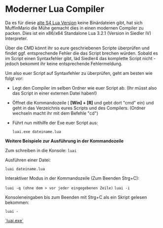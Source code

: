 # Moderner Lua Compiler

Da es für diese [alte S4 Lua Version](https://www.lua.org/manual/3.2/manual.html) keine Binärdateien gibt, hat sich MuffinMario die Mühe gemacht dies in einen modernen Compiler zu packen. Dies ist ein x86/x64 Standalone Lua 3.2.1 (Version in Siedler IV) Interpreter. 

Über die CMD könnt ihr so eure geschriebenen Scripte überprüfen und findet ggf. entsprechende Fehler die das Script brechen würden. Sobald es im Script einen Syntaxfehler gibt, läd Siedler4 das komplette Script nicht - jedoch bekommt ihr keine entsprechende Fehlermeldung. 

Um also euer Script auf Syntaxfehler zu überprüfen, geht am besten wie folgt vor:

* Legt den Compiler im selben Ordner wie euer Script ab. (Ihr müsst also das Script in einer externen Datei haben!)
* Öffnet die Kommandozeile ( **\[Win] + \[R]** und gebt dort "cmd" ein) und geht in das Verzeichnis eures Scripts und des Compilers. (Ordner wechseln macht ihr mit dem Befehle "cd")
* Führt nun mithilfe der Exe euer Script aus:

    `luai.exe dateiname.lua`


**Weitere Beispiele zur Ausführung in der Kommandozeile**

Zum schreiben in die Konsole:
`luai`

Ausführen einer Datei:

`luai dateiname.lua`


Interaktiver Modus in der Kommandozeile (Zum Beenden Strg+C):

`luai -q (ohne dem > vor jeder eingegebenen Zeile)`
`luai -i`

Konsoleneingaben bis zum Beenden mit Strg+C als ein Skript gelesen bekommen:

`luai -`



<a href="../../assets/luai.exe">
`luai.exe`
<a>
